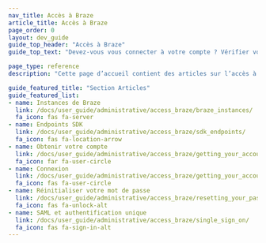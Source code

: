 ```yaml
---
nav_title: Accès à Braze
article_title: Accès à Braze
page_order: 0
layout: dev_guide
guide_top_header: "Accès à Braze"
guide_top_text: "Devez-vous vous connecter à votre compte ? Vérifier votre endpoint ? Réinitialiser un mot de passe ? Configurer une authentification unique ? Ne vous inquiétez pas : nous avons des documents pour cela."

page_type: reference
description: "Cette page d’accueil contient des articles sur l’accès à votre compte ou tableau de bord de Braze. Vous trouverez ici des ressources sur l’authentification unique (SSO), la connexion, les instances Braze, les endpoints du SDK, la réinitialisation du mot de passe etc."

guide_featured_title: "Section Articles"
guide_featured_list:
- name: Instances de Braze
  link: /docs/user_guide/administrative/access_braze/braze_instances/
  fa_icon: fas fa-server
- name: Endpoints SDK
  link: /docs/user_guide/administrative/access_braze/sdk_endpoints/
  fa_icon: fas fa-location-arrow
- name: Obtenir votre compte
  link: /docs/user_guide/administrative/access_braze/getting_your_account/
  fa_icon: far fa-user-circle
- name: Connexion
  link: /docs/user_guide/administrative/access_braze/getting_your_account/
  fa_icon: fas fa-user-circle
- name: Réinitialiser votre mot de passe
  link: /docs/user_guide/administrative/access_braze/resetting_your_password/
  fa_icon: fas fa-unlock-alt
- name: SAML et authentification unique
  link: /docs/user_guide/administrative/access_braze/single_sign_on/
  fa_icon: fas fa-sign-in-alt
---
```

